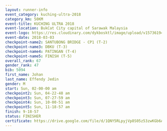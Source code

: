 ```yaml
--- 
layout: runner-info 
event_category: kuching-ultra-2018 
category_km: 50KM 
event-title: KUCHING ULTRA 2018 
event-location: BukCat City capital of Sarawak Malaysia 
event-logo: https://res.cloudinary.com/dykbosktl/image/upload/v1573619473/Logo/kuching-ultra-2018-logo_tlpvm5.png 
event-date: 2018-03-03 
checkpoint-name2: SANTUBONG BRIDGE - CP1 (T-2) 
checkpoint-name3: DBKU (T-3) 
checkpoint-name4: PATINGAN (T-4) 
checkpoint-name5: FINISH (T-5) 
overall_rank: 67
gender_rank: 47
bib: 5094
first_name: Johan
last_name: Effendy Jedin
gender: M
start: Sun, 02-00-00 am
checkpoint2: Sun, 04-22-48 am
checkpoint3: Sun, 07-27-59 am
checkpoint4: Sun, 10-00-51 am
checkpoint5: Sun, 11-18-57 am
finish: 9-18-57
status: FINISHER
certificate: https://drive.google.com/file/d/1QNY5RLpyjVp8S05z53zwKGb6AEeVkmE/view?usp=sharing
--- 
```

